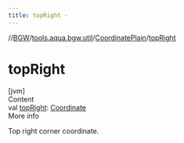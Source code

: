 ```yaml
---
title: topRight -
---
```

//[BGW](../../../index.md)/[tools.aqua.bgw.util](../index.md)/[CoordinatePlain](index.md)/[topRight](top-right.md)



# topRight  
[jvm]  
Content  
val [topRight](top-right.md): [Coordinate](../-coordinate/index.md)  
More info  


Top right corner coordinate.

  



